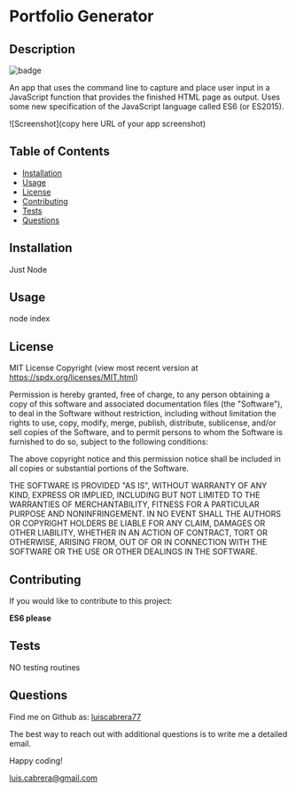 

# Portfolio Generator

## Description
![badge](https://img.shields.io/badge/license-MIT-blue)

An app that uses the command line to capture and place user input in a JavaScript function that provides the finished HTML page as output. Uses some new specification of the JavaScript language called ES6 (or ES2015).

![Screenshot](copy here URL of your app screenshot)

## Table of Contents
- [Installation](#installation)
- [Usage](#usage)
- [License](#license)
- [Contributing](#contributing)
- [Tests](#tests)
- [Questions](#questions)

## Installation
Just Node

## Usage
node index

## License

MIT License Copyright
(view most recent version at https://spdx.org/licenses/MIT.html)

Permission is hereby granted, free of charge, to any person obtaining a copy 
of this software and associated documentation files (the "Software"), to deal 
in the Software without restriction, including without limitation the rights 
to use, copy, modify, merge, publish, distribute, sublicense, and/or sell 
copies of the Software, and to permit persons to whom the Software is 
furnished to do so, subject to the following conditions:

The above copyright notice and this permission notice shall be included in all 
copies or substantial portions of the Software.

THE SOFTWARE IS PROVIDED "AS IS", WITHOUT WARRANTY OF ANY KIND, EXPRESS OR 
IMPLIED, INCLUDING BUT NOT LIMITED TO THE WARRANTIES OF MERCHANTABILITY, 
FITNESS FOR A PARTICULAR PURPOSE AND NONINFRINGEMENT. IN NO EVENT SHALL THE 
AUTHORS OR COPYRIGHT HOLDERS BE LIABLE FOR ANY CLAIM, DAMAGES OR OTHER 
LIABILITY, WHETHER IN AN ACTION OF CONTRACT, TORT OR OTHERWISE, ARISING FROM, 
OUT OF OR IN CONNECTION WITH THE SOFTWARE OR THE USE OR OTHER DEALINGS IN THE 
SOFTWARE.


## Contributing
If you would like to contribute to this project:

**ES6 please**

## Tests
NO testing routines

## Questions
Find me on Github as: [luiscabrera77](https://github.com/luiscabrera77)

The best way to reach out with additional questions is to write me a detailed email. 

Happy coding!

luis.cabrera@gmail.com
